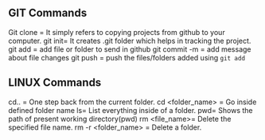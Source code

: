## GIT Commands
Git clone = It simply refers to copying projects from github to your computer.
git init= It creates .git folder which helps in tracking the project.
git add = add file or folder to send in github
git commit -m = add message about file changes
git push <remote> <branch-name> = push the files/folders added using `git add` 


## LINUX Commands
cd.. = One step back from the current folder.
cd <folder_name> = Go inside defined folder name
ls= List everything inside of a folder.
pwd= Shows the path of present working directory(pwd)
rm <file_name>= Delete the specified file name.
rm -r <folder_name> = Delete a folder.
 
